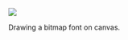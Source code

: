 ![](https://db-feed.s3.amazonaws.com/legacy/Screenshot_from_2020_01_07_22_48_58-1578455380724.png)

Drawing a bitmap font on canvas.
